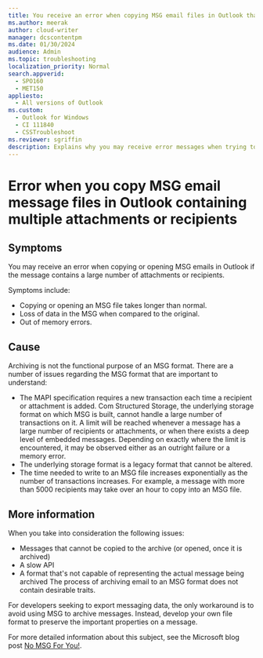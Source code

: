 ```yaml
---
title: You receive an error when copying MSG email files in Outlook that contain multiple attachments or recipients
ms.author: meerak
author: cloud-writer
manager: dcscontentpm
ms.date: 01/30/2024
audience: Admin
ms.topic: troubleshooting
localization_priority: Normal
search.appverid: 
  - SPO160
  - MET150
appliesto: 
  - All versions of Outlook
ms.custom: 
  - Outlook for Windows
  - CI 111840
  - CSSTroubleshoot
ms.reviewer: sgriffin
description: Explains why you may receive error messages when trying to copy emails in MSG format that contain a large number of attachments or recipients.
---
```


# Error when you copy MSG email message files in Outlook containing multiple attachments or recipients

## Symptoms

You may receive an error when copying or opening MSG emails in Outlook if the message contains a large number of attachments or recipients.

Symptoms include:

- Copying or opening an MSG file takes longer than normal.
- Loss of data in the MSG when compared to the original.
- Out of memory errors.

## Cause

Archiving is not the functional purpose of an MSG format. There are a number of issues regarding the MSG format that are important to understand:

- The MAPI specification requires a new transaction each time a recipient or attachment is added. Com Structured Storage, the underlying storage format on which MSG is built, cannot handle a large number of transactions on it. A limit will be reached whenever a message has a large number of recipients or attachments, or when there exists a deep level of embedded messages. Depending on exactly where the limit is encountered, it may be observed either as an outright failure or a memory error.
- The underlying storage format is a legacy format that cannot be altered.
- The time needed to write to an MSG file increases exponentially as the number of transactions increases. For example, a message with more than 5000 recipients may take over an hour to copy into an MSG file.

## More information

When you take into consideration the following issues:

- Messages that cannot be copied to the archive (or opened, once it is archived)
- A slow API
- A format that's not capable of representing the actual message being archived
The process of archiving email to an MSG format does not contain desirable traits.

For developers seeking to export messaging data, the only workaround is to avoid using MSG to archive messages. Instead, develop your own file format to preserve the important properties on a message.

For more detailed information about this subject, see the Microsoft blog post [No MSG For You!](/archive/blogs/stephen_griffin/no-msg-for-you).
